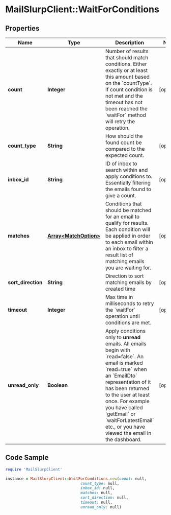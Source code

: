 # MailSlurpClient::WaitForConditions

## Properties

Name | Type | Description | Notes
------------ | ------------- | ------------- | -------------
**count** | **Integer** | Number of results that should match conditions. Either exactly or at least this amount based on the &#x60;countType&#x60;. If count condition is not met and the timeout has not been reached the &#x60;waitFor&#x60; method will retry the operation. | [optional] 
**count_type** | **String** | How should the found count be compared to the expected count. | [optional] 
**inbox_id** | **String** | ID of inbox to search within and apply conditions to. Essentially filtering the emails found to give a count. | [optional] 
**matches** | [**Array&lt;MatchOption&gt;**](MatchOption) | Conditions that should be matched for an email to qualify for results. Each condition will be applied in order to each email within an inbox to filter a result list of matching emails you are waiting for. | [optional] 
**sort_direction** | **String** | Direction to sort matching emails by created time | [optional] 
**timeout** | **Integer** | Max time in milliseconds to retry the &#x60;waitFor&#x60; operation until conditions are met. | [optional] 
**unread_only** | **Boolean** | Apply conditions only to **unread** emails. All emails begin with &#x60;read&#x3D;false&#x60;. An email is marked &#x60;read&#x3D;true&#x60; when an &#x60;EmailDto&#x60; representation of it has been returned to the user at least once. For example you have called &#x60;getEmail&#x60; or &#x60;waitForLatestEmail&#x60; etc., or you have viewed the email in the dashboard.  | [optional] 

## Code Sample

```ruby
require 'MailSlurpClient'

instance = MailSlurpClient::WaitForConditions.new(count: null,
                                 count_type: null,
                                 inbox_id: null,
                                 matches: null,
                                 sort_direction: null,
                                 timeout: null,
                                 unread_only: null)
```


